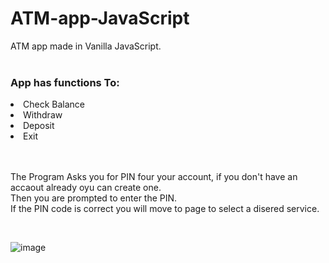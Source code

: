 # ATM-app-JavaScript

ATM app made in Vanilla JavaScript.
<br><br>

### App has functions To: 
<li>Check Balance</li>
<li>Withdraw</li>
<li>Deposit</li>
<li>Exit </li>

<br><br>
The Program Asks you for PIN four your account, if you don't have an accaout already oyu can create one.<br>
Then you are prompted to enter the PIN.<br>
If the PIN code is correct you will move to page to select a disered service.<br>

<br>

![image](https://github.com/AlenM666/ATM-app-JavaScript/assets/45298508/48a42ee1-8b8e-4ecd-9ceb-a48502dd38b9)
